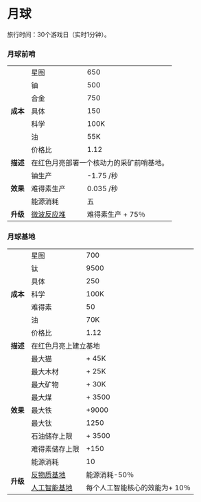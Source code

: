 # 月球
旅行时间：30个游戏日（实时1分钟）。

### 月球前哨
<table>
<tbody>
<tr>
<td rowspan="7">
<strong>
成本
</strong>
</td>
<td>
星图
</td>
<td>
650
</td>
</tr>
<tr>
<td>
铀
</td>
<td>
500
</td>
</tr>
<tr>
<td>
合金
</td>
<td>
750
</td>
</tr>
<tr>
<td>
具体
</td>
<td>
150
</td>
</tr>
<tr>
<td>
科学
</td>
<td>
100K
</td>
</tr>
<tr>
<td>
油
</td>
<td>
55K
</td>
</tr>
<tr>
<td>
价格比
</td>
<td>
1.12
</td>
</tr>
<tr>
<td>
<strong>
描述
</strong>
</td>
<td colspan="2">
在红色月亮部署一个核动力的采矿前哨基地。
</td>
</tr>
<tr>
<td rowspan="3">
<strong>
效果
</strong>
</td>
<td>
铀生产
</td>
<td>
-1.75 /秒
</td>
</tr>
<tr>
<td>
难得素生产
</td>
<td>
0.035 /秒
</td>
</tr>
<tr>
<td>
能源消耗
</td>
<td>
五
</td>
</tr>
<tr>
<td>
<strong>
升级
</strong>
</td>
<td>
<a href="#workshop#Microwarp_Reactors">
微波反应堆
</a>
</td>
<td>
难得素生产 + 75％
</td>
</tr>
</tbody>
</table>

### 月球基地
<table>
<tbody>
<tr>
<td rowspan="7">
<strong>
成本
</strong>
</td>
<td>
星图
</td>
<td>
700
</td>
</tr>
<tr>
<td>
钛
</td>
<td>
9500
</td>
</tr>
<tr>
<td>
具体
</td>
<td>
250
</td>
</tr>
<tr>
<td>
科学
</td>
<td>
100K
</td>
</tr>
<tr>
<td>
难得素
</td>
<td>
50
</td>
</tr>
<tr>
<td>
油
</td>
<td>
70K
</td>
</tr>
<tr>
<td>
价格比
</td>
<td>
1.12
</td>
</tr>
<tr>
<td>
<strong>
描述
</strong>
</td>
<td colspan="2">
在红色月亮上建立基地
</td>
</tr>
<tr>
<td rowspan="9">
<strong>
效果
</strong>
</td>
<td>
最大猫
</td>
<td>
+ 45K
</td>
</tr>
<tr>
<td>
最大木材
</td>
<td>
+ 25K
</td>
</tr>
<tr>
<td>
最大矿物
</td>
<td>
+ 30K
</td>
</tr>
<tr>
<td>
最大煤
</td>
<td>
+ 3500
</td>
</tr>
<tr>
<td>
最大铁
</td>
<td>
+9000
</td>
</tr>
<tr>
<td>
最大钛
</td>
<td>
1250
</td>
</tr>
<tr>
<td>
石油储存上限
</td>
<td>
+ 3500
</td>
</tr>
<tr>
<td>
难得素储存上限
</td>
<td>
+150
</td>
</tr>
<tr>
<td>
能源消耗
</td>
<td>
10
</td>
</tr>
<tr>
<td rowspan="2">
<strong>
升级
</strong>
</td>
<td>
<a href="#workshop#Antimatter_Bases">
反物质基地
</a>
</td>
<td>
能源消耗-50％
</td>
</tr>
<tr>
<td>
<a href="#workshop#AI_Bases">
人工智能基地
</a>
</td>
<td>
每个人工智能核心的效能为+ 10％
</td>
</tr>
</tbody>
</table>
